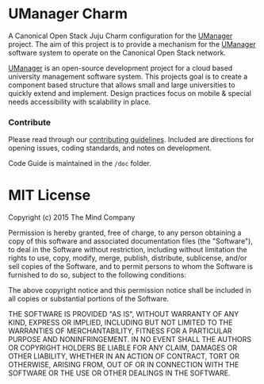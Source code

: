 UManager Charm
==============
A Canonical Open Stack Juju Charm configuration for the [UManager](https://github.com/TheMindCompany/umanager) project. The aim of this project is to provide a mechanism for the [UManager](https://github.com/TheMindCompany/umanager) software system to operate on the Canonical Open Stack network.

[UManager](https://github.com/TheMindCompany/umanager) is an open-source development project for a cloud based university management software system.  This projects goal is to create a component based structure that allows small and large universities to quickly extend and implement.  Design practices focus on mobile & special needs accessibility with scalability in place.

### Contribute
Please read through our [contributing guidelines](https://github.com/TheMindCompany/umanager-charm/blob/master/docs/contribute.md). Included are directions for opening issues, coding standards, and notes on development.

Code Guide is maintained in the `/doc` folder.

# MIT License 
Copyright (c) 2015 The Mind Company

Permission is hereby granted, free of charge, to any person obtaining a copy of 
this software and associated documentation files (the "Software"), to deal in the 
Software without restriction, including without limitation the rights to use, 
copy, modify, merge, publish, distribute, sublicense, and/or sell copies of the 
Software, and to permit persons to whom the Software is furnished to do so, subject 
to the following conditions:

The above copyright notice and this permission notice shall be included in all 
copies or substantial portions of the Software.
 
 THE SOFTWARE IS PROVIDED "AS IS", WITHOUT WARRANTY OF ANY KIND, EXPRESS OR IMPLIED, 
 INCLUDING BUT NOT LIMITED TO THE WARRANTIES OF MERCHANTABILITY, FITNESS FOR A 
 PARTICULAR PURPOSE AND NONINFRINGEMENT. IN NO EVENT SHALL THE AUTHORS OR COPYRIGHT 
 HOLDERS BE LIABLE FOR ANY CLAIM, DAMAGES OR OTHER LIABILITY, WHETHER IN AN ACTION OF 
 CONTRACT, TORT OR OTHERWISE, ARISING FROM, OUT OF OR IN CONNECTION WITH THE SOFTWARE 
 OR THE USE OR OTHER DEALINGS IN THE SOFTWARE.
 